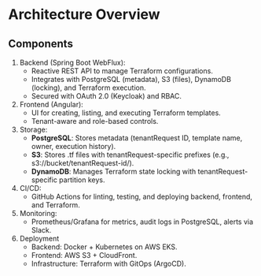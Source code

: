 # Architecture Overview
## Components
1.  Backend (Spring Boot WebFlux):
    * Reactive REST API to manage Terraform configurations.
    * Integrates with PostgreSQL (metadata), S3 (files), DynamoDB (locking), and Terraform execution.
    * Secured with OAuth 2.0 (Keycloak) and RBAC.
2. Frontend (Angular):
   * UI for creating, listing, and executing Terraform templates.
   * Tenant-aware and role-based controls.
3. Storage:
   * **PostgreSQL**: Stores metadata (tenantRequest ID, template name, owner, execution history).
   * **S3**: Stores .tf files with tenantRequest-specific prefixes (e.g., s3://bucket/tenantRequest-id/).
   * **DynamoDB**: Manages Terraform state locking with tenantRequest-specific partition keys.
4. CI/CD:
   * GitHub Actions for linting, testing, and deploying backend, frontend, and Terraform.
5. Monitoring:
   * Prometheus/Grafana for metrics, audit logs in PostgreSQL, alerts via Slack.
6. Deployment
   * Backend: Docker + Kubernetes on AWS EKS.
   * Frontend: AWS S3 + CloudFront.
   * Infrastructure: Terraform with GitOps (ArgoCD).